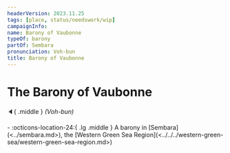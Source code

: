 ```yaml
---
headerVersion: 2023.11.25
tags: [place, status/needswork/wip]
campaignInfo:
name: Barony of Vaubonne
typeOf: barony
partOf: Sembara
pronunciation: Voh-bun
title: Barony of Vaubonne
---
```

# The Barony of Vaubonne
:speaker:{ .middle } *(Voh-bun)*  
<div class="grid cards ext-narrow-margin ext-one-column" markdown>
-    :octicons-location-24:{ .lg .middle } A barony in [Sembara](<../sembara.md>), the [Western Green Sea Region](<../../../western-green-sea/western-green-sea-region.md>)  
</div>


